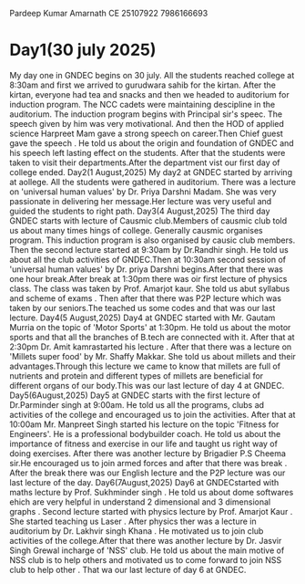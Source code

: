 Pardeep Kumar 
Amarnath
CE
25107922
7986166693
# Day1(30 july 2025)
My day one in GNDEC begins on 30 july. All the students reached college at 8:30am and first we arrived to gurudwara sahib for the kirtan. After the kirtan, everyone had tea and snacks and then we headed to auditorium for induction program. The NCC cadets were maintaining descipline in the auditorium. The induction program begins with Principal sir's speec. The speech given by him was very motivational. And then the HOD of applied science Harpreet Mam gave a strong speech on career.Then Chief guest gave the speech . He told us about the origin and foundation of GNDEC and his speech left lasting effect on the students. After that the students were taken to visit their departments.After the department vist our first day of college ended.
Day2(1 August,2025)
My day2 at GNDEC started by arriving at aollege. All the students were gathered in auditorium. There was a lecture on 'universal human values' by Dr. Priya Darshni Madam. She was very passionate in delivering her message.Her lecture was very useful and guided the students to right path.
Day3(4 August,2025)
The third day GNDEC starts with lecture of Causmic club.Members of causmic club told us about many times hings of college. Generally causmic organises program. This induction program is also organised by causic club members. Then the second lecture started at 9:30am by Dr.Randhir singh. He told us about all the club activities of GNDEC.Then at 10:30am second session of 'universal human values'
by Dr. priya Darshni begins.After that there was one hour break.After break at 1:30pm there was oir first lecture of physics class. The class was taken by Prof. Amarjot kaur. She told us abut syllabus and scheme of exams . Then after that there was P2P lecture which was taken by our seniors.The teached us some codes and that was our last lecture.
Day4(5 August,2025)
Day4 at GNDEC started with Mr. Gautam Murria on the topic of 'Motor Sports' at 1:30pm. He told us about the motor sports and that all the branches of B.tech are connected with it. After that at 2:30pm Dr. Amit kamrastarted his lecture . After that there was a lecture on 'Millets super food'
by Mr. Shaffy Makkar. She told us about millets and their advantages.Through this lecture we came to know that millets are full of nutrients and protein and different types of millets are beneficial for different organs of our body.This was our last lecture of day 4 at GNDEC.
Day5(6August,2025)
Day5 at GNDEC starts with the first lecture of Dr.Parminder singh at 9:00am. He told us all the programs, clubs ad activities of the college and encouraged us to join the activities. After that at 10:00am Mr. Manpreet Singh started his lecture on the topic 'Fitness for Engineers'. He is a professional bodybuilder coach. He told us about the importance of fitness and exercise in our life and taught us right way of doing exercises. After there was another lecture by Brigadier P.S Cheema sir.He encouraged us to join armed forces and after that there was break . After the break there was our English lecture and the P2P lecture was our last lecture of the day.
Day6(7August,2025)
Day6 at GNDECstarted with maths lecture by Prof. Sukhminder singh . He told us about dome softwares ehich are very helpful in understand 2 dimensional and 3 dimensional graphs . Second lecture started with physics lecture by Prof. Amarjot Kaur . She started teaching us Laser . After physics ther was a lecture in auditorium by Dr. Lakhvir singh Khana . He motivated us to join club activities of the college.After that there was another lecture by Dr. Jasvir Singh Grewal incharge of 'NSS' club. He told us about the main motive of NSS club is to help others and motivated us to come forward to join NSS club to help other . That wa our last lecture of day 6 at GNDEC.
